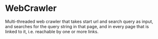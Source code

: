 # WebCrawler
Multi-threaded web crawler that takes start url and search query as input, and searches for the query string in that page, and in every page that is linked to it, i.e. reachable by one or more links.
